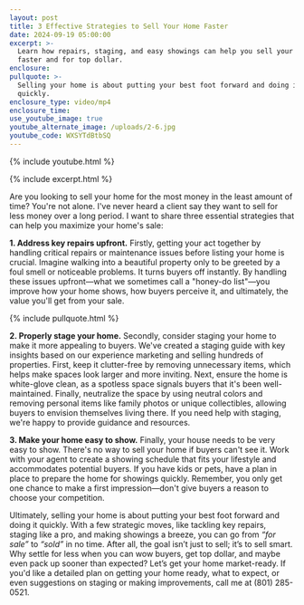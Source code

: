 ```yaml
---
layout: post
title: 3 Effective Strategies to Sell Your Home Faster
date: 2024-09-19 05:00:00
excerpt: >-
  Learn how repairs, staging, and easy showings can help you sell your home
  faster and for top dollar.
enclosure:
pullquote: >-
  Selling your home is about putting your best foot forward and doing it
  quickly.
enclosure_type: video/mp4
enclosure_time:
use_youtube_image: true
youtube_alternate_image: /uploads/2-6.jpg
youtube_code: WXSYTdBtbSQ
---
```

{% include youtube.html %}

{% include excerpt.html %}

Are you looking to sell your home for the most money in the least amount of time? You're not alone. I've never heard a client say they want to sell for less money over a long period. I want to share three essential strategies that can help you maximize your home's sale:

**1\. Address key repairs upfront.** Firstly, getting your act together by handling critical repairs or maintenance issues before listing your home is crucial. Imagine walking into a beautiful property only to be greeted by a foul smell or noticeable problems. It turns buyers off instantly. By handling these issues upfront—what we sometimes call a "honey-do list"—you improve how your home shows, how buyers perceive it, and ultimately, the value you'll get from your sale.

{% include pullquote.html %}

**2\. Properly stage your home.** Secondly, consider staging your home to make it more appealing to buyers. We've created a staging guide with key insights based on our experience marketing and selling hundreds of properties. First, keep it clutter-free by removing unnecessary items, which helps make spaces look larger and more inviting. Next, ensure the home is white-glove clean, as a spotless space signals buyers that it's been well-maintained. Finally, neutralize the space by using neutral colors and removing personal items like family photos or unique collectibles, allowing buyers to envision themselves living there. If you need help with staging, we're happy to provide guidance and resources.

**3\. Make your home easy to show.** Finally, your house needs to be very easy to show. There's no way to sell your home if buyers can't see it. Work with your agent to create a showing schedule that fits your lifestyle and accommodates potential buyers. If you have kids or pets, have a plan in place to prepare the home for showings quickly. Remember, you only get one chance to make a first impression—don't give buyers a reason to choose your competition.

Ultimately, selling your home is about putting your best foot forward and doing it quickly. With a few strategic moves, like tackling key repairs, staging like a pro, and making showings a breeze, you can go from *“for sale”* to *“sold”* in no time. After all, the goal isn’t just to sell; it’s to sell smart. Why settle for less when you can wow buyers, get top dollar, and maybe even pack up sooner than expected? Let’s get your home market-ready. If you'd like a detailed plan on getting your home ready, what to expect, or even suggestions on staging or making improvements, call me at (801) 285-0521.